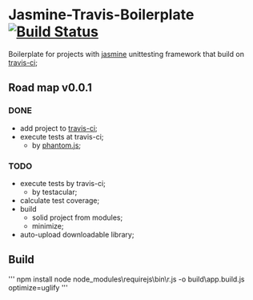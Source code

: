 Jasmine-Travis-Boilerplate [![Build Status](https://secure.travis-ci.org/Hyzhak/Jasmine-Travis-Boilerplate.png?branch=master)](https://travis-ci.org/Hyzhak/Jasmine-Travis-Boilerplate)
==========================

Boilerplate for projects with [jasmine](https://github.com/pivotal/jasmine) unittesting framework that build on [travis-ci](travis-ci.org);

## Road map v0.0.1

### DONE

* add project to [travis-ci](travis-ci.org);
* execute tests at travis-ci;
   * by [phantom.js](phantomjs.org);

### TODO

* execute tests by travis-ci;
   * by testacular;
* calculate test coverage;
* build
   * solid project from modules;
   * minimize;
* auto-upload downloadable library;

## Build

'''
npm install
node node_modules\requirejs\bin\r.js -o build\app.build.js optimize=uglify
'''